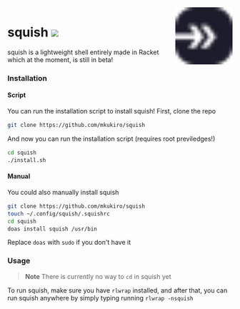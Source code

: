 <img align="right" height="128" src=".meow/sqsh.svg">

# squish ![](https://nukocities.neocities.org/nuko/sets/cat325.gif)

squish is a lightweight shell entirely made in Racket which at the moment, is still in beta!

### Installation

#### Script

You can run the installation script to install squish! First, clone the repo

```bash
git clone https://github.com/mkukiro/squish
```

And now you can run the installation script (requires root previledges!)

```bash
cd squish
./install.sh
```

#### Manual

You could also manually install squish

```bash
git clone https://github.com/mkukiro/squish
touch ~/.config/squish/.squishrc
cd squish
doas install squish /usr/bin
```

Replace `doas` with `sudo` if you don't have it

### Usage
> **Note**
> There is currently no way to `cd` in squish yet

To run squish, make sure you have `rlwrap` installed, and after that, you can run squish anywhere by simply typing running `rlwrap -nsquish`
